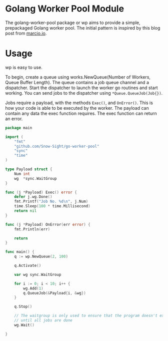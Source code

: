 # Golang Worker Pool Module

The golang-worker-pool package or wp aims to provide a simple, prepackaged Golang worker pool.
The initial pattern is inspired by this blog post from [marcio.io](http://marcio.io/2015/07/handling-1-million-requests-per-minute-with-golang/).

# Usage

wp is easy to use.

To begin, create a queue using works.NewQueue(Number of Workers, Queue Buffer Length).
The queue contains a job queue channel and a dispatcher.
Start the dispatcher to launch the worker go routines and start working.
You can send jobs to the dispatcher using `*Queue.QueueJob(Job{})`.

Jobs require a payload, with the methods `Exec()`, and `OnError()`.
This is how your code is able to be executed by the worker.
The payload can contain any data the exec function requires.
The exec function can return an error.

```go
package main

import (
	"fmt"
	"github.com/Snow-Sight/go-worker-pool"
	"sync"
	"time"
)

type Payload struct {
	Num int
	wg  *sync.WaitGroup
}

func (j *Payload) Exec() error {
	defer j.wg.Done()
	fmt.Printf("Job No. %d\n", j.Num)
	time.Sleep(100 * time.Millisecond)
	return nil
}

func (j *Payload) OnError(err error) {
	fmt.Println(err)

	return
}

func main() {
	q := wp.NewQueue(2, 100)

	q.Activate()

	var wg sync.WaitGroup

	for i := 0; i < 10; i++ {
		wg.Add(1)
		q.QueueJob(&Payload{i, &wg})
	}

	q.Stop()

	// The waitgroup is only used to ensure that the program doesn't exit
	// until all jobs are done
	wg.Wait()

}
```
